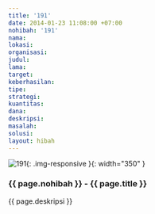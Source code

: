 ```yaml
---
title: '191'
date: 2014-01-23 11:08:00 +07:00
nohibah: '191'
nama: 
lokasi: 
organisasi: 
judul: 
lama: 
target: 
keberhasilan: 
tipe: 
strategi: 
kuantitas: 
dana: 
deskripsi: 
masalah: 
solusi: 
layout: hibah
---
```


![191](/static/img/hibahcms/191.png){: .img-responsive }{: width="350" }

### {{ page.nohibah }} - {{ page.title }}

{{ page.deskripsi }}
